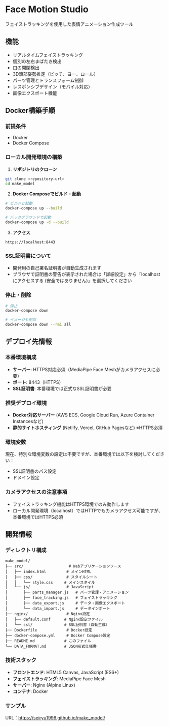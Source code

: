 # Face Motion Studio

フェイストラッキングを使用した表情アニメーション作成ツール

## 機能

- リアルタイムフェイストラッキング
- 個別の左右まばたき検出
- 口の開閉検出
- 3D頭部姿勢推定（ピッチ、ヨー、ロール）
- パーツ管理とトランスフォーム制御
- レスポンシブデザイン（モバイル対応）
- 画像エクスポート機能

## Docker構築手順

### 前提条件
- Docker
- Docker Compose

### ローカル開発環境の構築

1. **リポジトリのクローン**
```bash
git clone <repository-url>
cd make_model
```

2. **Docker Composeでビルド・起動**
```bash
# ビルドと起動
docker-compose up --build

# バックグラウンドで起動
docker-compose up -d --build
```

3. **アクセス**
```
https://localhost:8443
```

### SSL証明書について
- 開発用の自己署名証明書が自動生成されます
- ブラウザで証明書の警告が表示された場合は「詳細設定」から「localhost にアクセスする (安全ではありません)」を選択してください

### 停止・削除
```bash
# 停止
docker-compose down

# イメージも削除
docker-compose down --rmi all
```

## デプロイ先情報

### 本番環境構成
- **サーバー**: HTTPS対応必須（MediaPipe Face Meshがカメラアクセスに必要）
- **ポート**: 8443（HTTPS）
- **SSL証明書**: 本番環境では正式なSSL証明書が必要

### 推奨デプロイ環境
- **Docker対応サーバー** (AWS ECS, Google Cloud Run, Azure Container Instancesなど)
- **静的サイトホスティング** (Netlify, Vercel, GitHub Pagesなど) ※HTTPS必須

### 環境変数
現在、特別な環境変数の設定は不要ですが、本番環境では以下を検討してください：
- SSL証明書のパス設定
- ドメイン設定

### カメラアクセスの注意事項
- フェイストラッキング機能はHTTPS環境でのみ動作します
- ローカル開発環境（localhost）ではHTTPでもカメラアクセス可能ですが、本番環境ではHTTPS必須

## 開発情報

### ディレクトリ構成
```
make_model/
├── src/                    # Webアプリケーションソース
│   ├── index.html         # メインHTML
│   ├── css/               # スタイルシート
│   │   └── style.css     # メインスタイル
│   └── js/                # JavaScript
│       ├── parts_manager.js   # パーツ管理・アニメーション
│       ├── face_tracking.js   # フェイストラッキング
│       ├── data_export.js     # データ・画像エクスポート
│       └── data_import.js     # データインポート
├── nginx/                 # Nginx設定
│   ├── default.conf      # Nginx設定ファイル
│   └── ssl/              # SSL証明書（自動生成）
├── Dockerfile             # Docker設定
├── docker-compose.yml     # Docker Compose設定
├── README.md             # このファイル
└── DATA_FORMAT.md        # JSON形式仕様書
```

### 技術スタック
- **フロントエンド**: HTML5 Canvas, JavaScript (ES6+)
- **フェイストラッキング**: MediaPipe Face Mesh
- **サーバー**: Nginx (Alpine Linux)
- **コンテナ**: Docker

### サンプル
URL：https://seiryu1996.github.io/make_model/